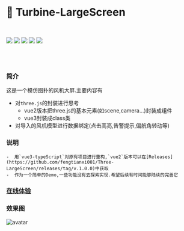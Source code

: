 # 🚀 Turbine-LargeScreen


​    
<div>
  <img src="https://img.shields.io/github/languages/top/fengtianxi001/turbine_large_screen">
  <img src="https://travis-ci.org/boennemann/badges.svg?branch=master">
  <img src="https://img.shields.io/github/issues/fengtianxi001/turbine_large_screen">
  <img src="https://img.shields.io/github/forks/fengtianxi001/turbine_large_screen">
  <img src="https://img.shields.io/github/stars/fengtianxi001/turbine_large_screen">
</div>

​    
​    
### 简介
这是一个模仿图扑的风机大屏.主要内容有

- 对`three.js`的封装进行思考
  - vue2版本把three.js的基本元素(如scene,camera...)封装成组件
  - vue3封装成class类
- 对导入的风机模型进行数据绑定(点击高亮,告警提示,偏航角转动等)



### 说明

	-  用`vue3-typeScript`对原有项目进行重构,`vue2`版本可以在[Releases](https://github.com/fengtianxi001/Three-LargeScreen/releases/tag/v.1.0.0)中获取
	-  作为一个简单的Demo,一些功能没有去探索实现.希望后续有时间能够陆续的完善它

### [在线体验](http://112.124.22.244/turbine-large-screen/index.html)

### 效果图

![avatar](http://112.124.22.244/figure_bed/turbine_large_screen/01.png)




​    
​    
​    
